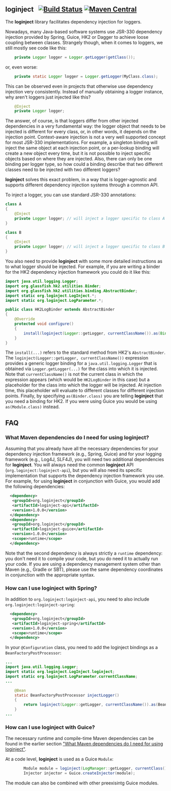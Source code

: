 ## loginject &nbsp; [![Build Status](https://travis-ci.org/raner/loginject.svg?branch=master)](https://travis-ci.org/raner/loginject) [![Maven Central](https://img.shields.io/maven-central/v/org.loginject/loginject.svg)](https://oss.sonatype.org/content/repositories/releases/org/loginject/)
The **loginject** library facilitates dependency injection for loggers.

Nowadays, many Java-based software systems use JSR-330 dependency injection provided by Spring, Guice, HK2 or Dagger to achieve loose coupling between classes.
Strangely though, when it comes to loggers, we still mostly see code like this:
```java
    private Logger logger = Logger.getLogger(getClass());
```
or, even worse:
```java
    private static Logger logger = Logger.getLogger(MyClass.class);
```
This can be observed even in projects that otherwise use dependency injection very consistently.
Instead of manually obtaining a logger instance, why aren't loggers just injected like this?
```java
    @Inject
    private Logger logger;
```
The answer, of course, is that loggers differ from other injected dependencies in a very fundamental way: the logger object that needs to be injected is different for every class, or, in other words, it depends on the injection point. Context-aware injection is not a very well supported concept for most JSR-330 implementations. For example, a singleton binding will inject the same object at each injection point, or a per-lookup binding will create a new object every time, but it is not possible to inject specific objects based on where they are injected. Also, there can only be one binding per logger type, so how could a binding describe that two different classes need to be injected with two different loggers?

**loginject** solves this exact problem, in a way that is logger-agnostic and supports different dependency injection systems through a common API.

To inject a logger, you can use standard JSR-330 annotations:
```java
class A
{
    @Inject
    private Logger logger; // will inject a logger specific to class A
}

class B
{
    @Inject
    private Logger logger; // will inject a logger specific to class B
}
```
You also need to provide **loginject** with some more detailed instructions as to what logger should be injected. For example, if you are writing a binder for the HK2 dependency injection framework you could do it like this:
```java
import java.util.logging.Logger;
import org.glassfish.hk2.utilities.Binder;
import org.glassfish.hk2.utilities.binding.AbstractBinder;
import static org.loginject.LogInject.*;
import static org.loginject.LogParameter.*;

public class HK2LogBinder extends AbstractBinder
{
    @Override
    protected void configure()
    {
        install(loginject(Logger::getLogger, currentClassName()).as(Binder.class));
    }
}
```
The `install(...)` refers to the standard method from HK2's `AbstractBinder`.
The `loginject(Logger::getLogger, currentClassName())` expression provides a generic logger binding for a `java.util.logging.Logger` that is obtained via `Logger.getLogger(...)` for the class into which it is injected. Note that `currentClassName()` is not the current class in which the expression appears (which would be `HK2LogBinder` in this case) but a placeholder for the class into which the logger will be injected. At injection time, this placeholder will evaluate to different classes for different injection points. Finally, by specifying `as(Binder.class)` you are telling **loginject** that you need a binding for HK2. If you were using Guice you would be using `as(Module.class)` instead.

## FAQ

### What Maven dependencies do I need for using loginject?
Assuming that you already have all the necessary dependencies for your dependency injection framework (e.g., Spring, Guice) and for your logging framework (e.g., Log4J, SLF4J), you will need two additional dependencies for **loginject**. You will always need the common **loginject** API (```org.loginject:loginject-api```), but you will also need its specific implementation that supports the dependency injection framework you use. For example, for using **loginject** in conjunction with Guice, you would add the following dependencies:
```xml
  <dependency>
   <groupId>org.loginject</groupId>
   <artifactId>loginject-api</artifactId>
   <version>1.0.0</version>
  </dependency>
  <dependency>
   <groupId>org.loginject</groupId>
   <artifactId>loginject-guice</artifactId>
   <version>1.0.0</version>
   <scope>runtime</scope>
  </dependency>
```
Note that the second dependency is always strictly a ```runtime``` dependency: you don't need it to compile your code, but you do need it to actually run your code.
If you are using a dependency management system other than Maven (e.g., Gradle or SBT), please use the same dependency coordinates in conjunction with the appropriate syntax.

### How can I use loginject with Spring?
In addition to ```org.loginject:loginject-api```, you need to also include ```org.loginject:loginject-spring```:
```xml
  <dependency>
   <groupId>org.loginject</groupId>
   <artifactId>loginject-spring</artifactId>
   <version>1.0.0</version>
   <scope>runtime</scope>
  </dependency>
```
In your ```@Configuration``` class, you need to add the loginject bindings as a ```BeanFactoryPostProcessor```:
```java
...
import java.util.logging.Logger;
import static org.loginject.LogInject.loginject;
import static org.loginject.LogParameter.currentClassName;
...

    @Bean
    static BeanFactoryPostProcessor injectLogger()
    {
        return loginject(Logger::getLogger, currentClassName()).as(BeanFactoryPostProcessor.class);
    }
...
```
### How can I use loginject with Guice?
The necessary runtime and compile-time Maven dependencies can be found in the earlier section ["What Maven dependencies do I need for using loginject"](#user-content-what-maven-dependencies-do-i-need-for-using-loginject).

At a code level, **loginject** is used as a Guice ```Module```:
```java
        Module module = loginject(LogManager::getLogger, currentClass()).as(Module.class);
        Injector injector = Guice.createInjector(module);
```
The module can also be combined with other preexisintg Guice modules.
